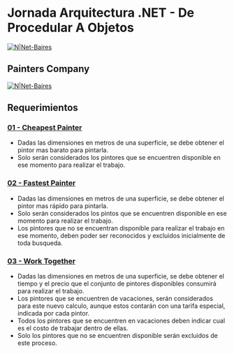 # Jornada Arquitectura .NET - De Procedular A Objetos

[![N|Net-Baires](http://www.germankuber.com.ar/wp-content/uploads/2019/06/image-1.png)](https://www.meetup.com/es-ES/Net-Baires/events/262022769/)

## Painters Company

[![N|Net-Baires](http://www.germankuber.com.ar/wp-content/uploads/Blanco-small.png)](https://www.net-baires.com.ar/)

## Requerimientos

### [01 - Cheapest Painter](https://github.com/GermanKuber/Jornada-Arquitectura-NET-De-Procedular-A-Objetos/tree/master/01%20-%20Cheapest%20Painter)

  - Dadas las dimensiones en metros de una superficie, se debe obtener el pintor mas barato para pintarla.
  - Solo serán considerados los pintores que se encuentren disponible en ese momento para realizar el trabajo.

### [02 - Fastest Painter](https://github.com/GermanKuber/Jornada-Arquitectura-NET-De-Procedular-A-Objetos/tree/master/02%20-%20Fastest%20Painter)

  - Dadas las dimensiones en metros de una superficie, se debe obtener el pintor mas rápido para pintarla.
  - Solo serán considerados los pintos que se encuentren disponible en ese momento para realizar el trabajo.
  - Los pintores que no se encuentran disponible para realizar el trabajo en ese momento, deben poder ser reconocidos y excluidos inicialmente de toda busqueda.
  
### [03 - Work Together](https://github.com/GermanKuber/Jornada-Arquitectura-NET-De-Procedular-A-Objetos/tree/master/03%20-%20Work%20Together)

  - Dadas las dimensiones en metros de una superficie, se debe obtener el tiempo y el precio que el conjunto de pintores disponibles consumirá para realizar el trabajo.
  - Los pintores que se encuentren de vacaciones, serán considerados para este nuevo calculo, aunque estos contarán con una tarifa especial, indicada por cada pintor.
  - Todos los pintores que se encuentren en vacaciones deben  indicar cual es el costo de trabajar dentro de ellas.
  - Solo los pintores que no se encuentren disponible serán excluidos de este proceso.
